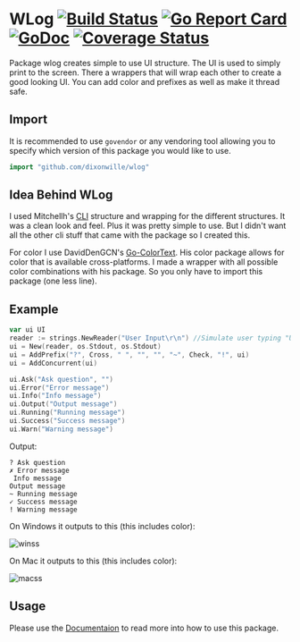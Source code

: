 # WLog [![Build Status](https://travis-ci.org/dixonwille/wlog.svg?branch=master)](https://travis-ci.org/dixonwille/wlog) [![Go Report Card](https://goreportcard.com/badge/github.com/dixonwille/wlog)](https://goreportcard.com/report/github.com/dixonwille/wlog) [![GoDoc](https://godoc.org/github.com/dixonwille/wlog?status.svg)](https://godoc.org/github.com/dixonwille/wlog) [![Coverage Status](https://coveralls.io/repos/github/dixonwille/wmenu/badge.svg?branch=master)](https://coveralls.io/github/dixonwille/wmenu?branch=master)

Package wlog creates simple to use UI structure. The UI is used to simply print
to the screen. There a wrappers that will wrap each other to create a good
looking UI. You can add color and prefixes as well as make it thread safe.

## Import

It is recommended to use `govendor` or any vendoring tool allowing you to specify which version of this package you would like to use.

```go
import "github.com/dixonwille/wlog"
```

## Idea Behind WLog

I used Mitchellh's [CLI](https://github.com/mitchellh/cli) structure and
 wrapping for the different structures. It was a clean look and feel. Plus it
 was pretty simple to use. But I didn't want all the other cli stuff that came
 with the package so I created this.

For color I use DavidDenGCN's
[Go-ColorText](https://github.com/daviddengcn/go-colortext). His color package
allows for color that is available cross-platforms. I made a wrapper with all
possible color combinations with his package. So you only have to import this
package (one less line).


## Example

```go
var ui UI
reader := strings.NewReader("User Input\r\n") //Simulate user typing "User Input" then pressing [enter] when reading from os.Stdin
ui = New(reader, os.Stdout, os.Stdout)
ui = AddPrefix("?", Cross, " ", "", "", "~", Check, "!", ui)
ui = AddConcurrent(ui)

ui.Ask("Ask question", "")
ui.Error("Error message")
ui.Info("Info message")
ui.Output("Output message")
ui.Running("Running message")
ui.Success("Success message")
ui.Warn("Warning message")
```

Output:

```
? Ask question
✗ Error message
 Info message
Output message
~ Running message
✓ Success message
! Warning message
```

On Windows it outputs to this (this includes color):

![winss](https://raw.githubusercontent.com/dixonwille/wlog/master/resources/winss.png)

On Mac it outputs to this (this includes color):

![macss](https://raw.githubusercontent.com/dixonwille/wlog/master/resources/macss.png)

## Usage

Please use the [Documentaion](https://godoc.org/github.com/dixonwille/wlog) to read more into how to use this package.
